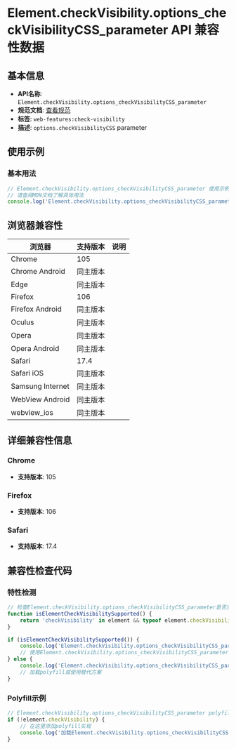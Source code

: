 # Element.checkVisibility.options_checkVisibilityCSS_parameter API 兼容性数据

## 基本信息

- **API名称**: `Element.checkVisibility.options_checkVisibilityCSS_parameter`
- **规范文档**: [查看规范](https://drafts.csswg.org/cssom-view-1/#dictdef-checkvisibilityoptions)
- **标签**: `web-features:check-visibility`
- **描述**: `options.checkVisibilityCSS` parameter

## 使用示例

### 基本用法

```javascript
// Element.checkVisibility.options_checkVisibilityCSS_parameter 使用示例
// 请查阅MDN文档了解具体用法
console.log('Element.checkVisibility.options_checkVisibilityCSS_parameter API');
```

## 浏览器兼容性

| 浏览器 | 支持版本 | 说明 |
|--------|----------|------|
| Chrome | 105 |  |
| Chrome Android | 同主版本 |  |
| Edge | 同主版本 |  |
| Firefox | 106 |  |
| Firefox Android | 同主版本 |  |
| Oculus | 同主版本 |  |
| Opera | 同主版本 |  |
| Opera Android | 同主版本 |  |
| Safari | 17.4 |  |
| Safari iOS | 同主版本 |  |
| Samsung Internet | 同主版本 |  |
| WebView Android | 同主版本 |  |
| webview_ios | 同主版本 |  |

## 详细兼容性信息

### Chrome

- **支持版本**: 105

### Firefox

- **支持版本**: 106

### Safari

- **支持版本**: 17.4

## 兼容性检查代码

### 特性检测

```javascript
// 检查Element.checkVisibility.options_checkVisibilityCSS_parameter是否支持
function isElementCheckVisibilitySupported() {
    return 'checkVisibility' in element && typeof element.checkVisibility === 'function';
}

if (isElementCheckVisibilitySupported()) {
    console.log('Element.checkVisibility.options_checkVisibilityCSS_parameter 支持');
    // 使用Element.checkVisibility.options_checkVisibilityCSS_parameter
} else {
    console.log('Element.checkVisibility.options_checkVisibilityCSS_parameter 不支持，需要polyfill');
    // 加载polyfill或使用替代方案
}
```

### Polyfill示例

```javascript
// Element.checkVisibility.options_checkVisibilityCSS_parameter polyfill
if (!element.checkVisibility) {
    // 在这里添加polyfill实现
    console.log('加载Element.checkVisibility.options_checkVisibilityCSS_parameter polyfill');
}
```

